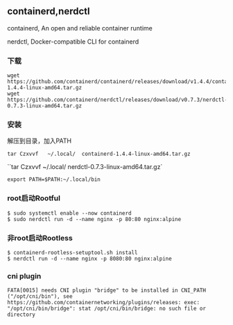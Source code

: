 ## containerd,nerdctl

containerd, An open and reliable container runtime

nerdctl, Docker-compatible CLI for containerd

### 下载

```shell
wget https://github.com/containerd/containerd/releases/download/v1.4.4/containerd-1.4.4-linux-amd64.tar.gz
wget https://github.com/containerd/nerdctl/releases/download/v0.7.3/nerdctl-0.7.3-linux-amd64.tar.gz
```

### 安装

解压到目录，加入PATH

`tar Czxvvf   ~/.local/  containerd-1.4.4-linux-amd64.tar.gz`

``tar Czxvvf   ~/.local/  nerdctl-0.7.3-linux-amd64.tar.gz`

`export PATH=$PATH:~/.local/bin`

### root启动Rootful

```
$ sudo systemctl enable --now containerd
$ sudo nerdctl run -d --name nginx -p 80:80 nginx:alpine
```

### 非root启动Rootless

```
$ containerd-rootless-setuptool.sh install
$ nerdctl run -d --name nginx -p 8080:80 nginx:alpine
```

### cni plugin

```
FATA[0015] needs CNI plugin "bridge" to be installed in CNI_PATH ("/opt/cni/bin"), see https://github.com/containernetworking/plugins/releases: exec: "/opt/cni/bin/bridge": stat /opt/cni/bin/bridge: no such file or directory
```


